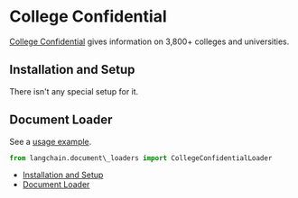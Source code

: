 # College Confidential

[College Confidential](https://www.collegeconfidential.com/) gives information on 3,800+ colleges and universities.

## Installation and Setup[​](#installation-and-setup "Direct link to Installation and Setup")

There isn't any special setup for it.

## Document Loader[​](#document-loader "Direct link to Document Loader")

See a [usage example](/docs/integrations/document_loaders/college_confidential).

```python
from langchain.document\_loaders import CollegeConfidentialLoader  

```

- [Installation and Setup](#installation-and-setup)
- [Document Loader](#document-loader)
